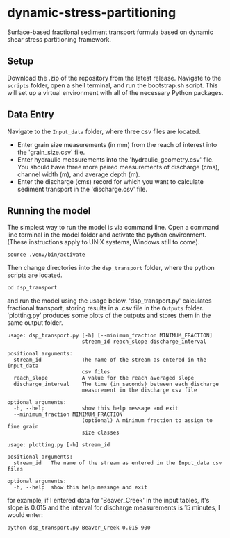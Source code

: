 # dynamic-stress-partitioning
Surface-based fractional sediment transport formula based on dynamic shear stress partitioning framework.

## Setup
Download the .zip of the repository from the latest release. Navigate to the `scripts` folder, open a shell 
terminal, and run the bootstrap.sh script. This will set up a virtual environment with all of the necessary 
Python packages.

## Data Entry
Navigate to the `Input_data` folder, where three csv files are located. 
- Enter grain size measurements (in mm) from the reach of interest into the 'grain_size.csv' file. 
- Enter hydraulic measurements into the 'hydraulic_geometry.csv' file. You should have three more paired measurements
of discharge (cms), channel width (m), and average depth (m).
- Enter the discharge (cms) record for which you want to calculate sediment transport in the 'discharge.csv' file. 

## Running the model
The simplest way to run the model is via command line. Open a command line terminal in the model folder and activate the 
python environment. (These instructions apply to UNIX systems, Windows still to come).

```commandline
source .venv/bin/activate
```
Then change directories into the `dsp_transport` folder, where the python scripts are located.

```commandline
cd dsp_transport
```

and run the model using the usage below. 'dsp_transport.py' calculates fractional transport, storing results in a .csv 
file in the `Outputs` folder. 'plotting.py' produces some plots of the outputs and stores them in the same output 
folder.

```
usage: dsp_transport.py [-h] [--minimum_fraction MINIMUM_FRACTION]
                        stream_id reach_slope discharge_interval

positional arguments:
  stream_id             The name of the stream as entered in the Input_data
                        csv files
  reach_slope           A value for the reach averaged slope
  discharge_interval    The time (in seconds) between each discharge
                        measurement in the discharge csv file

optional arguments:
  -h, --help            show this help message and exit
  --minimum_fraction MINIMUM_FRACTION
                        (optional) A minimum fraction to assign to fine grain
                        size classes

```

```
usage: plotting.py [-h] stream_id

positional arguments:
  stream_id   The name of the stream as entered in the Input_data csv files

optional arguments:
  -h, --help  show this help message and exit

```

for example, if I entered data for 'Beaver_Creek' in the input tables, it's slope is 0.015 and the interval for 
discharge measurements is 15 minutes, I would enter:

```commandline
python dsp_transport.py Beaver_Creek 0.015 900
```
